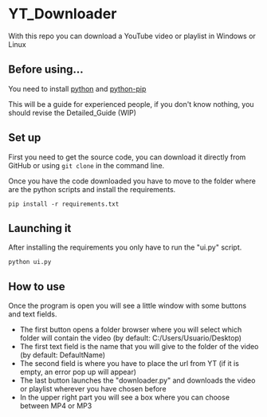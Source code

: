 # YT_Downloader

With this repo you can download a YouTube video or playlist in Windows or Linux

## Before using...

You need to install [python](https://www.python.org/downloads/) and [python-pip](https://packaging.python.org/en/latest/tutorials/installing-packages/#ensure-you-can-run-pip-from-the-command-line)

This will be a guide for experienced people, if you don't know nothing, you should revise the Detailed_Guide (WIP)

## Set up

First you need to get the source code, you can download it directly from GitHub or using ``` git clone ``` in the command line.

Once you have the code downloaded you have to move to the folder where are the python scripts and install the requirements.

```
pip install -r requirements.txt
```

## Launching it

After installing the requirements you only have to run the "ui.py" script.

```
python ui.py

```


## How to use

Once the program is open you will see a little window with some buttons and text fields.

- The first button opens a folder browser where you will select which folder will contain the video (by default: C:/Users/Usuario/Desktop)
- The first text field is the name that you will give to the folder of the video (by default: DefaultName)
- The second field is where you have to place the url from YT (if it is empty, an error pop up will appear)
- The last button launches the "downloader.py" and downloads the video or playlist wherever you have chosen before
- In the upper right part you will see a box where you can choose between MP4 or MP3
